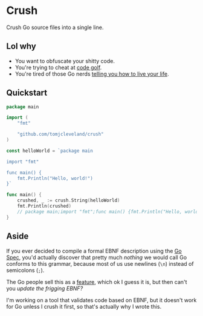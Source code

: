 # Crush
Crush Go source files into a single line.

## Lol why
 * You want to obfuscate your shitty code.
 * You're trying to cheat at [code golf](http://codegolf.stackexchange.com/).
 * You're tired of those Go nerds [telling you how to live your life](https://blog.golang.org/go-fmt-your-code).

## Quickstart
```go
package main

import (
	"fmt"

	"github.com/tomjcleveland/crush"
)

const helloWorld = `package main

import "fmt"

func main() {
    fmt.Println("Hello, world!")
}`

func main() {
	crushed, _ := crush.String(helloWorld)
	fmt.Println(crushed)
	// package main;import "fmt";func main() {fmt.Println("Hello, world!");};
}
```

## Aside
If you ever decided to compile a formal EBNF description using the [Go Spec](https://golang.org/ref/spec), you'd actually discover that pretty much *nothing* we would call Go conforms to this grammar, because most of us use newlines (`\n`) instead of semicolons (`;`).

The Go people sell this as a [feature](https://golang.org/ref/spec#Semicolons), which ok I guess it is, but then can't you *update the frigging EBNF?*

I'm working on a tool that validates code based on EBNF, but it doesn't work for Go unless I crush it first, so that's actually why I wrote this.